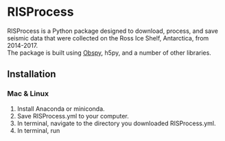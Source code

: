 # RISProcess
RISProcess is a Python package designed to download, process, and save seismic
data that were collected on the Ross Ice Shelf, Antarctica, from 2014-2017.  
The package is built using [Obspy](https://docs.obspy.org), h5py, and a number of other libraries.

## Installation
### Mac & Linux
1. Install Anaconda or miniconda.
2. Save RISProcess.yml to your computer.
3. In terminal, navigate to the directory you downloaded RISProcess.yml.
4. In terminal, run
